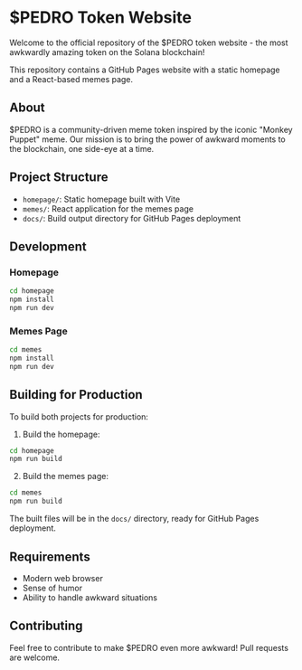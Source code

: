 # $PEDRO Token Website

Welcome to the official repository of the $PEDRO token website - the most awkwardly amazing token on the Solana blockchain!

This repository contains a GitHub Pages website with a static homepage and a React-based memes page.

## About

$PEDRO is a community-driven meme token inspired by the iconic "Monkey Puppet" meme. Our mission is to bring the power of awkward moments to the blockchain, one side-eye at a time.

## Project Structure

- `homepage/`: Static homepage built with Vite
- `memes/`: React application for the memes page
- `docs/`: Build output directory for GitHub Pages deployment

## Development

### Homepage

```bash
cd homepage
npm install
npm run dev
```

### Memes Page

```bash
cd memes
npm install
npm run dev
```

## Building for Production

To build both projects for production:

1. Build the homepage:

```bash
cd homepage
npm run build
```

2. Build the memes page:

```bash
cd memes
npm run build
```

The built files will be in the `docs/` directory, ready for GitHub Pages deployment.

## Requirements

- Modern web browser
- Sense of humor
- Ability to handle awkward situations

## Contributing

Feel free to contribute to make $PEDRO even more awkward! Pull requests are welcome.

